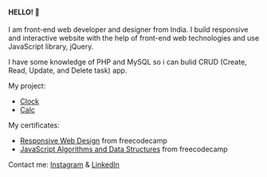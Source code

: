 #### HELLO! :wave:

I am front-end web developer and designer from India. I build responsive and interactive website with the help of front-end web technologies and use JavaScript library, jQuery.

I have some knowledge of PHP and MySQL so i can bulid CRUD (Create, Read, Update, and Delete task) app.

My project:
- [Clock](https://mysteriousmanin.github.io/clock/)
- [Calc](https://mysteriousmanin.github.io/calc/)

My certificates:
- [Responsive Web Design](https://www.freecodecamp.org/certification/mysteriousman/responsive-web-design) from freecodecamp
- [JavaScript Algorithms and Data Structures](https://www.freecodecamp.org/certification/mysteriousman/javascript-algorithms-and-data-structures) from freecodecamp


Contact me: [Instagram](https://www.instagram.com/MysteriousMan.IN/) & [LinkedIn](https://www.linkedin.com/in/MysteriousManIN)

